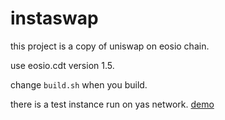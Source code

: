 # instaswap

this project is a copy of uniswap on eosio chain.

use eosio.cdt version 1.5.

change `build.sh` when you build.

there is a test instance run on yas network. [demo](https://yas.plus/exchange)

